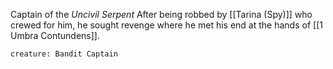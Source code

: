 Captain of the *Uncivil Serpent*
After being robbed by [[Tarina (Spy)]] who crewed for him, he sought revenge where he met his end at the hands of [[1 Umbra Contundens]].

```statblock
creature: Bandit Captain
```
